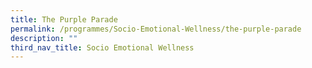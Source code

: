 ```yaml
---
title: The Purple Parade
permalink: /programmes/Socio-Emotional-Wellness/the-purple-parade
description: ""
third_nav_title: Socio Emotional Wellness
---
```

